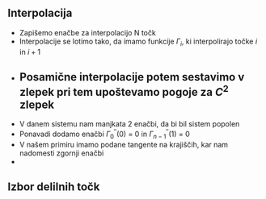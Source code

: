 ## Interpolacija
- Zapišemo enačbe za interpolacijo N točk
- Interpolacije se lotimo tako, da imamo funkcije $\Gamma_i$, ki interpolirajo točke $i$ in ${i+1}$
- Posamične interpolacije potem sestavimo v zlepek pri tem upoštevamo pogoje za $C^2$ zlepek
	- 
- V danem sistemu nam manjkata 2 enačbi, da bi bil sistem popolen
- Ponavadi dodamo enačbi $\Gamma_0^{''}(0)$ = 0 in $\Gamma_{n-1}^{''}(1)$ = 0
- V našem primiru imamo podane tangente na krajiščih, kar nam nadomesti zgornji enačbi
- 
## Izbor delilnih točk


